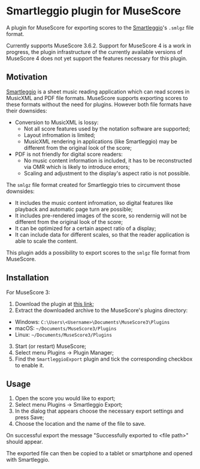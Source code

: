 # Smartleggio plugin for MuseScore
A plugin for MuseScore for exporting scores to the [Smartleggio](https://smartleggio.com/)'s `.smlgz` file format.

Currently supports MuseScore 3.6.2. Support for MuseScore 4 is a work in progress, the plugin infrastructure of the currently available versions of MuseScore 4 does not yet support the features necessary for this plugin.

## Motivation
[Smartleggio](https://smartleggio.com/) is a sheet music reading application which can read scores in MusicXML and PDF file formats. MuseScore supports exporting scores to these formats without the need for plugins. However both file formats have their downsides:
- Conversion to MusicXML is lossy:
  - Not all score features used by the notation software are supported;
  - Layout infromation is limited;
  - MusicXML rendering in applications (like Smartleggio) may be different from the original look of the score;
- PDF is not friendly for digital score readers:
  - No music content information is included, it has to be reconstructed via OMR which is likely to introduce errors;
  - Scaling and adjustment to the display's aspect ratio is not possible.

The `smlgz` file format created for Smartleggio tries to circumvent those downsides:
- It includes the music content infromation, so digital features like playback and automatic page turn are possible;
- It includes pre-rendered images of the score, so rendernig will not be different from the original look of the score;
- It can be optimized for a certain aspect ratio of a display;
- It can include data for different scales, so that the reader application is able to scale the content.

This plugin adds a possibility to export scores to the `smlgz` file format from MuseScore.

## Installation
For MuseScore 3:
1. Download the plugin at [this link](https://github.com/smartleggio/Smartleggio_MuseScore_Plugin/releases/latest/download/Smartleggio_MuseScore_Plugin.zip);
2. Extract the downloaded archive to the MuseScore's plugins directory:
  - Windows: `C:\Users\<Username>\Documents\MuseScore3\Plugins`
  - macOS: `~/Documents/MuseScore3/Plugins`
  - Linux: `~/Documents/MuseScore3/Plugins`
3. Start (or restart) MuseScore;
4. Select menu Plugins → Plugin Manager;
5. Find the `SmartleggioExport` plugin and tick the corresponding checkbox to enable it.

## Usage
1. Open the score you would like to export;
2. Select menu Plugins → Smartleggio Export;
3. In the dialog that appears choose the necessary export settings and press Save;
4. Choose the location and the name of the file to save.

On successful export the message "Successfully exported to \<file path\>" should appear.

The exported file can then be copied to a tablet or smartphone and opened with Smartleggio.
